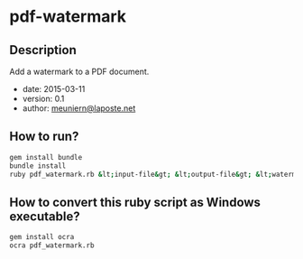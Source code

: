 # pdf-watermark

## Description

Add a watermark to a PDF document.

- date:     2015-03-11
- version:  0.1
- author:   meuniern@laposte.net

## How to run?

```bash
gem install bundle  
bundle install  
ruby pdf_watermark.rb &lt;input-file&gt; &lt;output-file&gt; &lt;watermark-text&gt;
```

## How to convert this ruby script as Windows executable?

```bash
gem install ocra  
ocra pdf_watermark.rb
```
